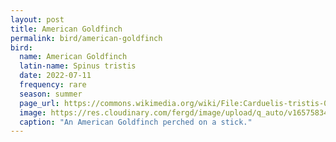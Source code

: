 ```yaml
---
layout: post
title: American Goldfinch
permalink: bird/american-goldfinch
bird:
  name: American Goldfinch
  latin-name: Spinus tristis
  date: 2022-07-11
  frequency: rare
  season: summer
  page_url: https://commons.wikimedia.org/wiki/File:Carduelis-tristis-002.jpg
  image: https://res.cloudinary.com/fergd/image/upload/q_auto/v1657583478/Birds/Carduelis-tristis-002.jpg
  caption: "An American Goldfinch perched on a stick."
---
```




